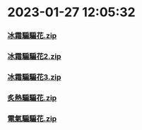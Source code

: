 # 2023-01-27 12:05:32

### [冰霜騙騙花.zip](https://raw.githubusercontent.com/Sam5440/Genshin_Impact_Teleport_Files/main/Genshin_Impact_Teleport/ManualCollectPoint/Monster/WhopperFlower/%E5%86%B0%E9%9C%9C%E9%A8%99%E9%A8%99%E8%8A%B1.zip)

### [冰霜騙騙花2.zip](https://raw.githubusercontent.com/Sam5440/Genshin_Impact_Teleport_Files/main/Genshin_Impact_Teleport/ManualCollectPoint/Monster/WhopperFlower/%E5%86%B0%E9%9C%9C%E9%A8%99%E9%A8%99%E8%8A%B12.zip)

### [冰霜騙騙花3.zip](https://raw.githubusercontent.com/Sam5440/Genshin_Impact_Teleport_Files/main/Genshin_Impact_Teleport/ManualCollectPoint/Monster/WhopperFlower/%E5%86%B0%E9%9C%9C%E9%A8%99%E9%A8%99%E8%8A%B13.zip)

### [炙熱騙騙花.zip](https://raw.githubusercontent.com/Sam5440/Genshin_Impact_Teleport_Files/main/Genshin_Impact_Teleport/ManualCollectPoint/Monster/WhopperFlower/%E7%82%99%E7%86%B1%E9%A8%99%E9%A8%99%E8%8A%B1.zip)

### [電氣騙騙花.zip](https://raw.githubusercontent.com/Sam5440/Genshin_Impact_Teleport_Files/main/Genshin_Impact_Teleport/ManualCollectPoint/Monster/WhopperFlower/%E9%9B%BB%E6%B0%A3%E9%A8%99%E9%A8%99%E8%8A%B1.zip)

